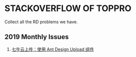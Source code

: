 # STACKOVERFLOW OF TOPPRO

Collect all the RD problems we have.

## 2019 Monthly Issues

1. [七牛云上传：使用 Ant Design Upload 组件](https://medium.com/@alcheung/%E4%B8%83%E7%89%9B%E4%BA%91%E4%B8%8A%E4%BC%A0-%E4%BD%BF%E7%94%A8-ant-design-upload-%E7%BB%84%E4%BB%B6-9efe33097d25)